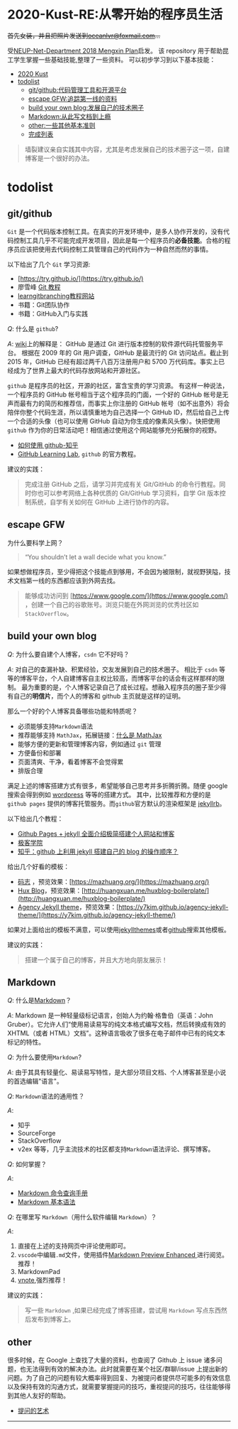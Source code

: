 # 2020-Kust-RE:从零开始的程序员生活

~~首先女装，并且把照片发送到<oceanlvr@foxmail.com>...~~

受[NEUP-Net-Department 2018 Mengxin Plan](https://github.com/johncruyff14/mengxin-2018)启发。
该 repository 用于帮助昆工学生掌握一些基础技能,整理了一些资料。
可以初步学习到以下基本技能：

- [2020 Kust](#2020-kust)
- [todolist](#todolist)
  - [git/github:代码管理工具和开源平台](#git/github)
  - [escape GFW:追踪第一线的资料](#escape-GFW)
  - [build your own blog:发展自己的技术圈子](#build-your-own-blog)
  - [Markdown:从此写文档到上瘾](#markdown)
  - [other:一些其他基本准则](#other)
  - [完成列表](#Finished-List)


> 墙裂建议亲自实践其中内容，尤其是考虑发展自己的技术圈子这一项，自建博客是一个很好的办法。


# todolist

## git/github

`Git` 是一个代码版本控制工具。在真实的开发环境中，是多人协作开发的，没有代码控制工具几乎不可能完成开发项目，因此是每一个程序员的**必备技能**。合格的程序员应该把使用去代码控制工具管理自己的代码作为一种自然而然的事情。

以下给出了几个 `Git` 学习资源:

- [https://try.github.io/](https://try.github.io/)
- 廖雪峰 [Git 教程](https://www.liaoxuefeng.com/wiki/0013739516305929606dd18361248578c67b8067c8c017b000)
- [learngitbranching教程网站](https://learngitbranching.js.org)
- 书籍：Git团队协作
- 书籍：GitHub入门与实践

_Q_: 什么是 `github`?

_A_: [wiki](https://en.wikipedia.org/wiki/GitHub)上的解释是：
GitHub 是通过 Git 进行版本控制的软件源代码托管服务平台。
根据在 2009 年的 Git 用户调查，GitHub 是最流行的 Git 访问站点。截止到 2015 年，GitHub 已经有超过两千八百万注册用户和 5700 万代码库。事实上已经成为了世界上最大的代码存放网站和开源社区。

`github` 是程序员的社区，开源的社区，富含宝贵的学习资源。
有这样一种说法，一个程序员的 GitHub 帐号相当于这个程序员的门面，一个好的 GitHub 帐号是无声而最有力的简历和推荐信，而事实上你注册的 GitHub 帐号（如不出意外）将会陪伴你整个代码生涯，所以请慎重地为自己选择一个 GitHub ID，然后给自己上传一个合适的头像（也可以使用 GitHub 自动为你生成的像素风头像）。快把使用 `github` 作为你的日常活动吧！相信通过使用这个网站能够充分拓展你的视野。

- [如何使用 github-知乎](https://www.zhihu.com/question/20070065)
- [GitHub Learning Lab](https://lab.github.com/), `github` 的官方教程。

建议的实践：

> 完成注册 GitHub 之后，请学习并完成有关 Git/GitHub 的命令行教程。同时你也可以参考网络上各种优质的 Git/GitHub 学习资料，自学 Git 版本控制系统，自学有关如何在 GitHub 上进行协作的内容。

## escape GFW

为什么要科学上网？

> “You shouldn’t let a wall decide what you know.”

如果想做程序员，至少得把这个技能点到够用，不会因为被限制，就视野狭隘，技术文档第一线的东西都应该到外网去找。


> 能够成功访问到 [https://www.google.com/](https://www.google.com/) ，创建一个自己的谷歌账号。浏览只能在外网浏览的优秀社区如 `StackOverflow`。

## build your own blog

_Q_: 为什么要自建个人博客，`csdn` 它不好吗？

_A_: 对自己的查漏补缺、积累经验，交友发展到自己的技术圈子。
相比于 `csdn` 等等的博客平台，个人自建博客自主权比较高，而博客平台的话会有这样那样的限制。
最为重要的是，个人博客记录自己了成长过程。想融入程序员的圈子至少得有自己的**明信片**，而个人的博客和 github 主页就是这样的证明。

那么一个好的个人博客具备哪些功能和特质呢？

- 必须能够支持`Markdown`语法
- 推荐能够支持 `MathJax`，拓展链接：[什么是 MathJax](http://docs.mathjax.org/en/latest/basic/mathjax.html)
- 能够方便的更新和管理博客内容，例如通过 `git` 管理
- 方便备份和部署
- 页面清爽、干净，看着博客不会觉得累
- 排版合理

满足上述的博客搭建方式有很多，希望能够自己思考并多折腾折腾。随便 google 搜索会得到例如 [wordpress](https://zhuanlan.zhihu.com/p/91746059) 等等的搭建方式。
其中，比较推荐和方便的是 `github pages` 提供的博客托管服务。而`github`官方默认的渲染框架是 [jekyllrb](https://jekyllrb.com/)。

以下给出几个教程：

- [Github Pages + jekyll 全面介绍极简搭建个人网站和博客 ](https://zhuanlan.zhihu.com/p/51240503)
- [极客学院](https://wiki.jikexueyuan.com/project/jekyll/github-pages.html)
- [知乎：github 上利用 jekyll 搭建自己的 blog 的操作顺序？](https://www.zhihu.com/question/30018945)

给出几个好看的模板：

- [码志](https://github.com/mzlogin/mzlogin.github.io) ，预览效果：[https://mazhuang.org/](https://mazhuang.org/)
- [Hux Blog](https://github.com/Huxpro/huxpro.github.io)，预览效果：[http://huangxuan.me/huxblog-boilerplate/](http://huangxuan.me/huxblog-boilerplate/)
- [Agency Jekyll theme](https://github.com/y7kim/agency-jekyll-theme)，预览效果：[https://y7kim.github.io/agency-jekyll-theme/](https://y7kim.github.io/agency-jekyll-theme/)

如果对上面给出的模板不满意，可以使用[jekyllthemes](http://jekyllthemes.org/)或者[github](https://github.com/search?q=Jekyll+Themes)搜索其他模板。


建议的实践：

> 搭建一个属于自己的博客，并且大方地向朋友展示！

## Markdown

_Q_: 什么是[Markdown](https://zh.wikipedia.org/zh-hans/Markdown)？

_A_: Markdown 是一种轻量级标记语言，创始人为约翰·格鲁伯（英语：John Gruber）。它允许人们“使用易读易写的纯文本格式编写文档，然后转换成有效的 XHTML（或者 HTML）文档”。这种语言吸收了很多在电子邮件中已有的纯文本标记的特性。

_Q_: 为什么要使用`Markdown`?

_A_: 由于其具有轻量化、易读易写特性，是大部分项目文档、个人博客甚至是小说的首选编辑"语言"。

_Q_: `Markdown`语法的通用性？

_A_:

- 知乎
- SourceForge
- StackOverflow
- v2ex
  等等，几乎主流技术的社区都支持`Markdown`语法评论、撰写博客。

_Q_: 如何掌握？

_A_:

- [Markdown 命令查询手册](http://liuxihao.com/Manual/Markdown命令查询手册/)
- [Markdown 基本语法](http://younghz.github.io/Markdown/)

_Q_: 在哪里写 `Markdown`（用什么软件编辑 `Markdown`）？

_A_:

1. 直接在上述的支持网页中评论使用即可。
2. `vscode`中编辑`.md`文件，使用插件[Markdown Preview Enhanced
   ](https://marketplace.visualstudio.com/items?itemName=shd101wyy.markdown-preview-enhanced)进行阅览。推荐！
3. MarkdownPad
4. [vnote](https://github.com/tamlok/vnote),强烈推荐！

建议的实践：

> 写一些 `Markdown` ,如果已经完成了博客搭建，尝试用 `Markdown` 写点东西然后发布到博客上。

## other

很多时候，在 Google 上查找了大量的资料，也查阅了 Github 上 issue 诸多问题，也无法得到有效的解决办法。此时就需要在某个社区/群聊/issue 上提出新的问题。为了自己的问题有较大概率得到回复、为被提问者提供尽可能多的有效信息以及保持有效的沟通方式，就需要掌握提问的技巧，重视提问的技巧，往往能够得到其他人友好的帮助。

- [提问的艺术](https://github.com/ryanhanwu/How-To-Ask-Questions-The-Smart-Way)

------------------------------------------
